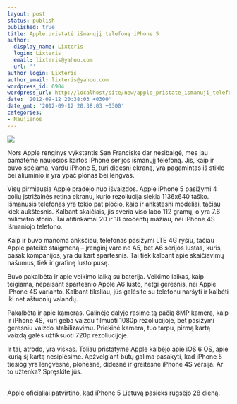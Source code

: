 ```yaml
---
layout: post
status: publish
published: true
title: Apple pristatė išmanųjį telefoną iPhone 5
author:
  display_name: Lixteris
  login: Lixteris
  email: lixteris@yahoo.com
  url: ''
author_login: Lixteris
author_email: lixteris@yahoo.com
wordpress_id: 6904
wordpress_url: http://localhost/site/new/apple_pristate_ismanuji_telefona_iphone_5/
date: '2012-09-12 20:38:03 +0300'
date_gmt: '2012-09-12 20:38:03 +0300'
categories:
- Naujienos
---
```

<p><div class="imgright"><img src="http://technews.lt/upload/iPhone_5.jpg"  /></div></p>
<p>
	Nors Apple renginys vykstantis San Franciske dar nesibaigė, mes jau pamatėme naujosios kartos iPhone serijos i&scaron;manųjį telefoną. Jis, kaip ir buvo spėjama, vardu iPhone 5, turi didesnį ekraną, yra pagamintas i&scaron; stiklo bei aliuminio ir yra ypač plonas bei lengvas.</p>
<p>
	Visų pirmiausia Apple pradėjo nuo i&scaron;vaizdos. Apple iPhone 5 pasižymi 4 colių įstrižainės retina ekranu, kurio rezoliucija siekia 1136x640 ta&scaron;ko. I&scaron;manusis telefonas yra tokio pat pločio, kaip ir ankstesni modeliai, tačiau kiek auk&scaron;tesnis. Kalbant skaičiais, jis sveria viso labo 112 gramų, o yra 7.6 milimetro storio. Tai atitinkamai 20 ir 18 procentų mažiau, nei iPhone 4S i&scaron;maniojo telefono.</p>
<p>
	Kaip ir buvo manoma ank&scaron;čiau, telefonas pasižymi LTE 4G ry&scaron;iu, tačiau Apple pateikė staigmeną &ndash; įrenginį varo ne A5, bet A6 serijos lustas, kuris, pasak kompanijos, yra du kart spartesnis. Tai tiek kalbant apie skaičiavimų na&scaron;umus, tiek ir grafinę lusto pusę.</p>
<p>
	Buvo pakalbėta ir apie veikimo laiką su baterija. Veikimo laikas, kaip teigiama, nepaisant spartesnio Apple A6 lusto, netgi geresnis, nei Apple iPhone 4S varianto. Kalbant tiksliau, jūs galėsite su telefonu nar&scaron;yti ir kalbėti iki net a&scaron;tuonių valandų.</p>
<p>
	Pakalbėta ir apie kameras. Galinėje dalyje rasime tą pačią 8MP kamerą, kaip ir iPhone 4S, kuri geba vaizdu filmuoti 1080p rezoliucijoje, bet pasižymi geresniu vaizdo stabilizavimu. Priekinė kamera, tuo tarpu, pirmą kartą vaizdą galės užfiksuoti 720p rezoliucijoje.</p>
<p>
	Ir tai, atrodo, yra viskas. Toliau pristatyme Apple kalbėjo apie iOS 6 OS, apie kurią &scaron;į kartą nesiplėsime. Apžvelgiant būtų galima pasakyti, kad iPhone 5 tiesiog yra lengvesnė, plonesnė, didesnė ir greitesnė iPhone 4S versija. Ar to užtenka? Spręskite jūs.</p>
<p>
	<br />
	Apple oficialiai patvirtino, kad iPhone 5 Lietuvą pasieks rugsėjo 28 dieną.</p>
